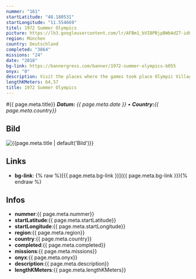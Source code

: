 ```yaml
---
nummer: "161"
startLatitude: "48.180531"
startLongitude: "11.554669"
titel: 1972 Summer Olympics
picture: https://lh3.googleusercontent.com/lr/AFBm1_bVIBPBjpBWbAdZ7-idORv-FxHe15TMkQ0z1fiT1nz2e8NomDr4fPT3WFLJj7fh_6i-LWonPxws-YIn9Uj6fxBDjG5MHCfp9f0gw476Q4nNitjNelScJh-PPAINj918AEZ99Ha0CdzBpgcHI8aJQU99qkaUAfFLAkWr2RlVocu4rAXXk2ggI4VglnhC-pgnip6qiqGsNdwTqEBNRhMavmp5rHrp2shul2BVtdtiOGiMpmv93vf3aHf5rOrkIDp2KZFnz-cwLG0vchBV2eOe9jQxaRkL_QEj4id5DkCZUmpwlXXmnpn01IDDDonxsvqXTzjaKj0I7lVHI4TUPW6GX-ibscCNOG52cvFiK7t4dXXAt-L8A0Lgj2aZjtOw70KebrTdSmFn7kY8u8pFCfIV21iK_1pNJyYT-H5e1y8mvBN1bFZEMGiyzewlEpmtThO8TFhnt0O_mqnpfxuXtZkpCZBQhZmpuhmgzWzEPOl5awk3Zr66QXV0pwdVkNCxYYKk6IYUzgvpzjC77NVQY_U_jm7kbT1ghKgkuOms5aVAuQjpO2vnbM83hmoOZ-0j_rxKB4Njrp_FWV0QhnLq5aPtKyS-pIAybksRp_4gtOQ0YWviUw1BnEev6fxCQbWJz0aSlcvRKRbYNyA_sFInkdWLXfqid6b7Czr99qOQ51Yny9m6xlG1B7PGcu9O59EWbqkBGyVK4mazZtHuUWD7xAU90wdkAqnMIT-44Gza5BGvQ6WkmGOdWRgoR1xozRRqF-9ozep95rpnaDh2KdQhWH40Fs5oMvkt_qe13xyLD7AsSlWXYLUdXzzesT9Js3KEgTVjrsOYOjqBIzvQU7klnUs_ylidbURyv2BQwFyd
region: München
country: Deutschland
completed: "3864"
missions: "24"
date: "2018"
bg-link: https://bannergress.com/banner/1972-summer-olympics-b055
onyx: "0"
description: Visit the places where the games took place Olympic Village, Olympiapark, Nymphenburg Palace, Oberschleißheim Regatta Course, Firing Range Garching, Rudi-Sedlmayer-Hall Sendling, Riding stadium Riem
lengthKMeters: 64,57
title: 1972 Summer Olympics
---
```


#{{ page.meta.title}}
_**Datum:** {{ page.meta.date }} • **Country:**{{ page.meta.country}}_

## Bild
![{{page.meta.title | default('Bild')}}]({{page.meta.picture}})

## Links
- **bg-link**: {% raw %}[{{ page.meta.bg-link }}]({{ page.meta.bg-link }}){% endraw %}

## Infos
- **nummer**:{{ page.meta.nummer}}
- **startLatitude**:{{ page.meta.startLatitude}}
- **startLongitude**:{{ page.meta.startLongitude}}
- **region**:{{ page.meta.region}}
- **country**:{{ page.meta.country}}
- **completed**:{{ page.meta.completed}}
- **missions**:{{ page.meta.missions}}
- **onyx**:{{ page.meta.onyx}}
- **description**:{{ page.meta.description}}
- **lengthKMeters**:{{ page.meta.lengthKMeters}}

